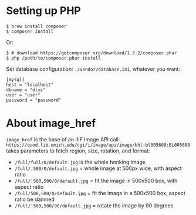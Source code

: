 # Setting up PHP

```
$ brew install composer
$ composer install
```

Or:

```
$ # download https://getcomposer.org/download/1.3.2/composer.phar
$ php /path/to/composer.phar install
```

Set database configuration: `./vendor/database.ini`, whatever you want:

```
[mysql]
host = "localhost"
dbname = "dlxs"
user = "user"
password = "password"
``` 

# About image_href

`image_href` is the base of an IIIF Image API call: `https://quod.lib.umich.edu/cgi/i/image/api/image/bhl:bl005608:BL005608` takes parameters to fetch region, 
size, rotation, and format:

* `/full/full/0/default.jpg` is the whole honking image
* `/full/,500/0/default.jpg` = whole image at 500px wide, with aspect ratio
* `/full/!500,500/0/default.jpg` = fit the image in 500x500 box, with aspect ratio
* `/full/500,500/0/default.jpg` = fit the image in a 500x500 box, aspect ratio be damned
* `/full/!500,500/90/default.jpg` = rotate the image by 90 degrees

